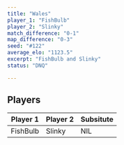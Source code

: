 ```yaml
---
title: "Wales"
player_1: "FishBulb"
player_2: "Slinky"
match_difference: "0-1"
map_difference: "0-3"
seed: "#122"
average_elo: "1123.5"
excerpt: "FishBulb and Slinky"
status: "DNQ"

---
```

## Players

| Player 1 | Player 2 | Subsitute |
| -- | -- | -- |
| FishBulb | Slinky | NIL |
